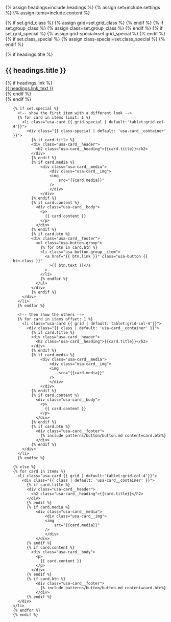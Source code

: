 {% assign headings=include.headings %}
{% assign set=include.settings %}
{% assign items=include.content %}

{% if set.grid_class %}
    {% assign grid=set.grid_class %}
{% endif %}
{% if set.group_class %}
    {% assign class=set.group_class %}
{% endif %}
{% if set.grid_special %}
    {% assign grid-special=set.grid_special %}
{% endif %}
{% if set.class_special %}
    {% assign class-special=set.class_special %}
{% endif %}

<div class="grid-container">
  {% if headings.title %}
  <div class="card-group_header"> 
    <h2>{{ headings.title }}</h2>
    {% if headings.link %}
      <div class="card-group_link">
        <a href="{{ headings.link }}">{{ headings.link_text }}</a>
      </div>
    {% endif %}
  </div>
  {% endif %}
  
  <ul class="usa-card-group"> 

    {% if set.special %}
      <!-- show the first item with a different look -->
      {% for card in items limit: 1 %}
        <li class="usa-card {{ grid-special | default:'tablet:grid-col-4'}}">
          <div class="{{ class-special | default: 'usa-card__container' }}">
            {% if card.title %}
            <div class="usa-card__header">
              <h2 class="usa-card__heading">{{card.title}}</h2>
            </div>
            {% endif %}
            {% if card.media %}
                <div class="usa-card__media">
                    <div class="usa-card__img">
                    <img
                        src="{{card.media}}"
                    />
                    </div>
                </div>
            {% endif %}
            {% if card.content %}
              <div class="usa-card__body">
                <p>
                  {{ card.content }}
                </p>
              </div>
            {% endif %}
            {% if card.btn %}
            <div class="usa-card__footer">
              <ul class="usa-button-group">
                {% for btn in card.btn %}
                <li class="usa-button-group__item">
                  <a href="{{ btn.link }}" class="usa-button {{ btn.class }}"
                    >{{ btn.text }}</a
                  >
                </li>
                {% endfor %}
              </ul>
            </div>
            {% endif %}
        </div>
      </li>
      {% endfor %}
      
      <!-- then show the others -->
      {% for card in items offset: 1 %}
        <li class="usa-card {{ grid | default:'tablet:grid-col-4'}}">
          <div class="{{ class | default: 'usa-card__container' }}">
            {% if card.title %}
            <div class="usa-card__header">
              <h2 class="usa-card__heading">{{card.title}}</h2>
            </div>
            {% endif %}
            {% if card.media %}
                <div class="usa-card__media">
                    <div class="usa-card__img">
                    <img
                        src="{{card.media}}"
                    />
                    </div>
                </div>
            {% endif %}
            {% if card.content %}
              <div class="usa-card__body">
                <p>
                  {{ card.content }}
                </p>
              </div>
            {% endif %}
            {% if card.btn %}
              <div class="usa-card__footer">
                {% include patterns/button/button.md content=card.btn%}
              </div>
            {% endif %}
        </div>
      </li>
      {% endfor %}

    {% else %}
    {% for card in items %}
      <li class="usa-card {{ grid | default:'tablet:grid-col-4'}}">
        <div class="{{ class | default: 'usa-card__container' }}">
          {% if card.title %}
          <div class="usa-card__header">
            <h2 class="usa-card__heading">{{card.title}}</h2>
          </div>
          {% endif %}
          {% if card.media %}
              <div class="usa-card__media">
                  <div class="usa-card__img">
                  <img
                      src="{{card.media}}"
                  />
                  </div>
              </div>
          {% endif %}
          {% if card.content %}
            <div class="usa-card__body">
              <p>
                {{ card.content }}
              </p>
            </div>
          {% endif %}
          {% if card.btn %}
              <div class="usa-card__footer">
                {% include patterns/button/button.md content=card.btn%}
              </div>
          {% endif %}
      </div>
    </li>
    {% endfor %}
    {% endif %}
  </ul>
</div>